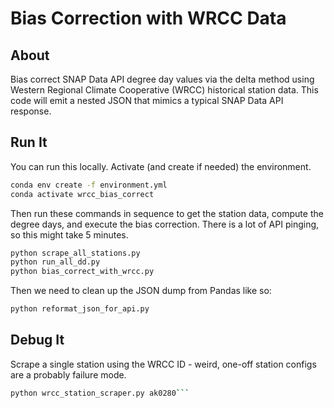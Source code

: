 # Bias Correction with WRCC Data

## About

Bias correct SNAP Data API degree day values via the delta method using Western Regional Climate Cooperative (WRCC) historical station data. This code will emit a nested JSON that mimics a typical SNAP Data API response.

## Run It

You can run this locally. Activate (and create if needed) the environment.

```sh
conda env create -f environment.yml
conda activate wrcc_bias_correct
```

Then run these commands in sequence to get the station data, compute the degree days, and execute the bias correction. There is a lot of API pinging, so this might take 5 minutes.

```sh
python scrape_all_stations.py
python run_all_dd.py
python bias_correct_with_wrcc.py
```

Then we need to clean up the JSON dump from Pandas like so:

```sh
python reformat_json_for_api.py
```

## Debug It

Scrape a single station using the WRCC ID - weird, one-off station configs are a probably failure mode.

````sh
python wrcc_station_scraper.py ak0280```
````
